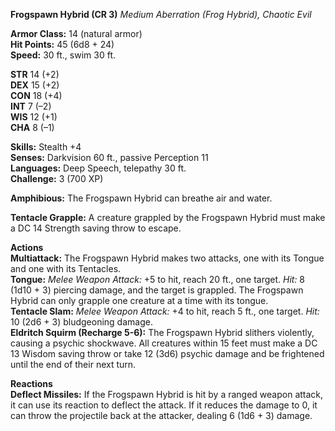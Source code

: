 **Frogspawn Hybrid (CR 3)**
_Medium Aberration (Frog Hybrid), Chaotic Evil_

**Armor Class:** 14 (natural armor)  
**Hit Points:** 45 (6d8 + 24)  
**Speed:** 30 ft., swim 30 ft.

**STR** 14 (+2)  
**DEX** 15 (+2)  
**CON** 18 (+4)  
**INT** 7 (–2)  
**WIS** 12 (+1)  
**CHA** 8 (–1)

**Skills:** Stealth +4  
**Senses:** Darkvision 60 ft., passive Perception 11  
**Languages:** Deep Speech, telepathy 30 ft.  
**Challenge:** 3 (700 XP)

**Amphibious:** The Frogspawn Hybrid can breathe air and water.

**Tentacle Grapple:** A creature grappled by the Frogspawn Hybrid must make a DC 14 Strength saving throw to escape.

**Actions**  
**Multiattack:** The Frogspawn Hybrid makes two attacks, one with its Tongue and one with its Tentacles.  
**Tongue:** _Melee Weapon Attack:_ +5 to hit, reach 20 ft., one target. _Hit:_ 8 (1d10 + 3) piercing damage, and the target is grappled. The Frogspawn Hybrid can only grapple one creature at a time with its tongue.  
**Tentacle Slam:** _Melee Weapon Attack:_ +4 to hit, reach 5 ft., one target. _Hit:_ 10 (2d6 + 3) bludgeoning damage.  
**Eldritch Squirm (Recharge 5-6):** The Frogspawn Hybrid slithers violently, causing a psychic shockwave. All creatures within 15 feet must make a DC 13 Wisdom saving throw or take 12 (3d6) psychic damage and be frightened until the end of their next turn.

**Reactions**  
**Deflect Missiles:** If the Frogspawn Hybrid is hit by a ranged weapon attack, it can use its reaction to deflect the attack. If it reduces the damage to 0, it can throw the projectile back at the attacker, dealing 6 (1d6 + 3) damage.